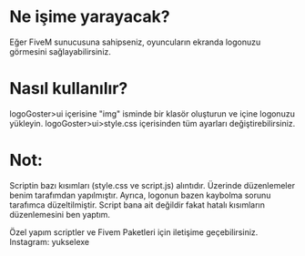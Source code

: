 # Ne işime yarayacak?
Eğer FiveM sunucusuna sahipseniz, oyuncuların ekranda logonuzu görmesini sağlayabilirsiniz.

# Nasıl kullanılır?

logoGoster>ui içerisine "img" isminde bir klasör oluşturun ve içine logonuzu yükleyin.
logoGoster>ui>style.css içerisinden tüm ayarları değiştirebilirsiniz.

# Not:
Scriptin bazı kısımları (style.css ve script.js) alıntıdır. Üzerinde düzenlemeler benim tarafımdan yapılmıştır.
Ayrıca, logonun bazen kaybolma sorunu tarafımca düzeltilmiştir. Script bana ait değildir fakat hatalı kısımların düzenlemesini ben yaptım.

Özel yapım scriptler ve Fivem Paketleri için iletişime geçebilirsiniz.
Instagram: yukselexe
